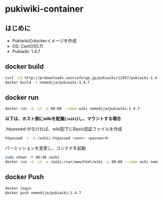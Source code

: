 # pukiwiki-container

## はじめに

- Pukiwikiのdockerイメージを作成
- OS: CentOS5.11
- Pukiwiki: 1.4.7

## docker build

```sh
curl -LO http://prdownloads.sourceforge.jp/pukiwiki/12957/pukiwiki-1.4.7_notb.tar.gz
docker build -t nemodija/pukiwiki:1.4.7 .
```

## docker run

```sh
docker run -d -it -p 80:80 --name wiki nemodija/pukiwiki:1.4.7
```

**以下は、ホスト側にwikiを配置(`/wiki`)し、マウントする場合**

.htpasswd がなければ、wiki配下にBasic認証ファイルを作成

```sh
htpasswd -c -b /wiki/.htpasswd <user> <password>
```

パーミッションを変更し、コンテナを起動

```sh
sudo chown -R 48:48 /wiki
docker run -d -it -v /wiki:/var/www/html/wiki -p 80:80 --name wiki nemodija/pukiwiki:1.4.7
```


## docker Push

```sh
docker login
docker push nemodija/pukiwiki:1.4.7
```
